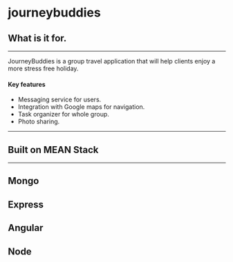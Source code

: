 # journeybuddies

## What is it for.
---
JourneyBuddies is a group travel application that will
help clients enjoy a more stress free holiday.
#### Key features
* Messaging service for users.
* Integration with Google maps for navigation.
* Task organizer for whole group.
* Photo sharing.
---
## Built on MEAN Stack
---
Mongo
---
Express
---
Angular
---
Node
---
